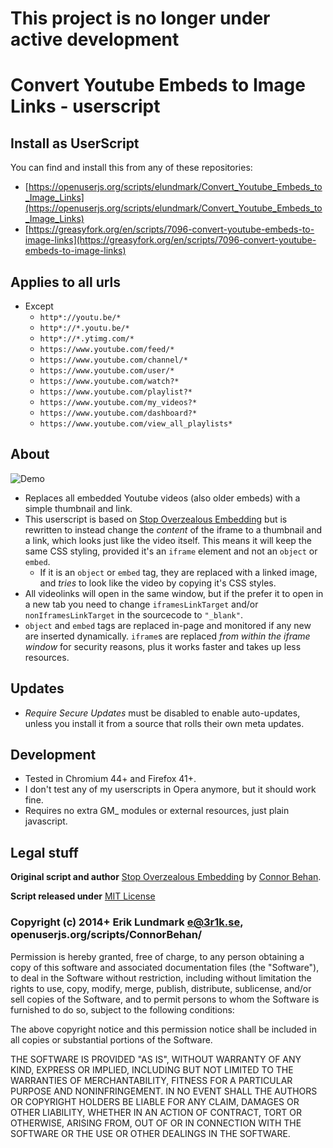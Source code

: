 # This project is no longer under active development

# Convert Youtube Embeds to Image Links - userscript

## Install as UserScript

You can find and install this from any of these repositories:
* [https://openuserjs.org/scripts/elundmark/Convert_Youtube_Embeds_to_Image_Links](https://openuserjs.org/scripts/elundmark/Convert_Youtube_Embeds_to_Image_Links)
* [https://greasyfork.org/en/scripts/7096-convert-youtube-embeds-to-image-links](https://greasyfork.org/en/scripts/7096-convert-youtube-embeds-to-image-links)

## Applies to all urls

* Except
  - `http*://youtu.be/*`
  - `http*://*.youtu.be/*`
  - `http*://*.ytimg.com/*`
  - `https://www.youtube.com/feed/*`
  - `https://www.youtube.com/channel/*`
  - `https://www.youtube.com/user/*`
  - `https://www.youtube.com/watch?*`
  - `https://www.youtube.com/playlist?*`
  - `https://www.youtube.com/my_videos?*`
  - `https://www.youtube.com/dashboard?*`
  - `https://www.youtube.com/view_all_playlists*`

## About

![Demo](http://f.3r1k.se/js/convert_youtube_embeds_to_image_links/demo.jpg)

* Replaces all embedded Youtube videos (also older embeds) with a simple thumbnail and link.
* This userscript is based on [Stop Overzealous Embedding](https://openuserjs.org/scripts/ConnorBehan/Stop_Overzealous_Embedding) but is rewritten to instead change the _content_ of the iframe to a thumbnail and a link, which looks just like the video itself. This means it will keep the same CSS styling, provided it's an `iframe` element and not an `object` or `embed`.
  - If it is an `object` or `embed` tag, they are replaced with a linked image, and _tries_ to look like the video by copying it's CSS styles.
* All videolinks will open in the same window, but if the prefer it to open in a new tab you need to change `iframesLinkTarget` and/or `nonIframesLinkTarget` in the sourcecode to `"_blank"`.
* `object` and `embed` tags are replaced in-page and monitored if any new are inserted dynamically. `iframe`s are replaced _from within the iframe window_ for security reasons, plus it works faster and takes up less resources.

## Updates

* _Require Secure Updates_ must be disabled to enable auto-updates, unless you install it from a source that rolls their own meta updates.

## Development

* Tested in Chromium 44+ and Firefox 41+.
* I don't test any of my userscripts in Opera anymore, but it should work fine.
* Requires no extra GM_ modules or external resources, just plain javascript.

## Legal stuff

**Original script and author** [Stop Overzealous Embedding](https://openuserjs.org/scripts/ConnorBehan/Stop_Overzealous_Embedding) by [Connor Behan](https://openuserjs.org/scripts/ConnorBehan/).

**Script released under** [MIT License](http://opensource.org/licenses/MIT)

### Copyright (c) 2014+ Erik Lundmark <e@3r1k.se>, openuserjs.org/scripts/ConnorBehan/

Permission is hereby granted, free of charge, to any person obtaining a copy
of this software and associated documentation files (the "Software"), to deal
in the Software without restriction, including without limitation the rights
to use, copy, modify, merge, publish, distribute, sublicense, and/or sell
copies of the Software, and to permit persons to whom the Software is
furnished to do so, subject to the following conditions:

The above copyright notice and this permission notice shall be included in
all copies or substantial portions of the Software.

THE SOFTWARE IS PROVIDED "AS IS", WITHOUT WARRANTY OF ANY KIND, EXPRESS OR
IMPLIED, INCLUDING BUT NOT LIMITED TO THE WARRANTIES OF MERCHANTABILITY,
FITNESS FOR A PARTICULAR PURPOSE AND NONINFRINGEMENT. IN NO EVENT SHALL THE
AUTHORS OR COPYRIGHT HOLDERS BE LIABLE FOR ANY CLAIM, DAMAGES OR OTHER
LIABILITY, WHETHER IN AN ACTION OF CONTRACT, TORT OR OTHERWISE, ARISING FROM,
OUT OF OR IN CONNECTION WITH THE SOFTWARE OR THE USE OR OTHER DEALINGS IN
THE SOFTWARE.
